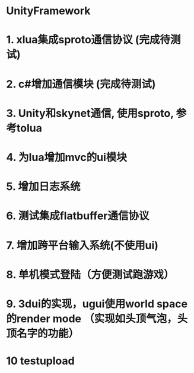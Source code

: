 # UnityFramework

# 1. xlua集成sproto通信协议 (完成待测试)

# 2. c#增加通信模块 (完成待测试)

# 3. Unity和skynet通信, 使用sproto, 参考tolua

# 4. 为lua增加mvc的ui模块 

# 5. 增加日志系统 

# 6. 测试集成flatbuffer通信协议 

# 7. 增加跨平台输入系统(不使用ui) 

# 8. 单机模式登陆（方便测试跑游戏）

# 9. 3dui的实现，ugui使用world space的render mode （实现如头顶气泡，头顶名字的功能）

# 10 testupload



